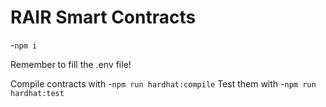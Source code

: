RAIR Smart Contracts
=======
-`npm i`

Remember to fill the .env file!

Compile contracts with
-`npm run hardhat:compile`
Test them with
-`npm run hardhat:test`